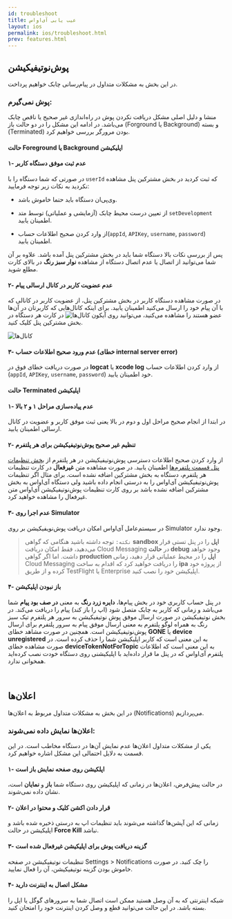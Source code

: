 ```yaml
---
id: troubleshoot
title: عیب یابی آی‌او‌اس
layout: ios
permalink: ios/troubleshoot.html
prev: features.html
---
```


## پوش‌نوتیفیکیشن

در این بخش به مشکلات متداول در پیام‌رسانی چابک خواهیم پرداخت.

### پوش نمی‌گیرم:

منشا و دلیل اصلی مشکل دریافت نکردن پوش در راه‌اندازی غیر صحیح یا ناقص چابک می‌باشد. در ادامه این مشکل را در دو حالت باز (Forground یا Background) و بسته (Terminated) بودن مرورگر بررسی خواهیم کرد.

#### حالت Foreground یا Background اپلیکیشن

#### ۱- عدم ثبت موفق دستگاه کاربر

در صورتی که شما دستگاه را با `userId` که ثبت کردید در بخش مشترکین پنل مشاهده نکردید به نکات زیر توجه فرمایید:

- وی‌پی‌ان دستگاه باید حتما خاموش باشد.

- از تعیین درست محیط چابک (آزمایشی و عملیاتی) توسط متد `setDevelopment` اطمینان یابید.

- از وارد کردن صحیح اطلاعات حساب(`appId`, `APIKey`, `username`, `password`) اطمینان یابید. 


پس از بررسی نکات بالا دستگاه شما باید در بخش مشترکین پنل آمده باشد. علاوه بر آن شما می‌توانید از اتصال یا عدم اتصال دستگاه از مشاهده **نوار سبز رنگ** در بالای کارت مطلع شوید.

#### ۲- عدم عضویت کاربر در کانال ارسالی پیام

در صورت مشاهده دستگاه کاربر در بخش مشترکین پنل، از عضویت کاربر در کانالی که با آن پیام خود را ارسال می‌کنید اطمینان یابید. برای اینکه کانال‌هایی که کاربرتان در آن‌ها عضو هستند را مشاهده می‌کنید، می‌توانید روی آیکون ![کانال‌ها](http://uupload.ir/files/24jn_channels.png) در کارت هر دستگاه در بخش مشترکین پنل کلیک کنید.

![کانال‌ها](http://uupload.ir/files/vfd5_channelss.png
)

#### ۳- عدم ورود صحیح اطلاعات حساب (خطای internal server error)

در صورت دریافت خطای فوق در **logcat** یا **xcode log** از وارد کردن اطلاعات حساب (`appId`, `APIKey`, `username`, `password`) خود اطمینان یابید.

#### حالت Terminated اپلیکیشن

#### ۱- عدم پیاده‌سازی مراحل ۱ و ۲ بالا

در ابتدا از انجام صحیح مراحل اول و دوم در بالا یعنی ثبت موفق کاربر و عضویت در کانال ارسالی اطمینان یابید.

#### ۲- تنظیم غیر صحیح پوش‌نوتیفیکیشن برای هر پلتفرم

از وارد کردن صحیح اطلاعات دسترسی پوش‌نوتیفیکیشن در هر پلتفرم از [بخش تنظیمات پنل قسمت پلتفرم‌ها](https://doc.chabokpush.com/panel/settings.html#%D9%BE%D9%84%D8%AA%D9%81%D8%B1%D9%85%D9%87%D8%A7) اطمینان یابید.
در صورت مشاهده متن **غیرفعال** در کارت تنظیمات هر پلتفرم، دستگاه به بخش مشترکین اضافه نشده است. برای مثال اگر تنظیمات پوش‌نوتیفیکیشن آی‌اواس را به درستی انجام داده باشید ولی دستگاه  آی‌اواس به بخش مشترکین اضافه نشده باشد بر روی کارت تنظیمات پوش‌نوتیفیکیشن آی‌اواس متن غیرفعال را مشاهده خواهید کرد.

#### ۳- عدم اجرا روی Simulator 

در سیستم‌عامل آی‌او‌اس امکان دریافت پوش‌نویفیکیشن بر روی Simulator  وجود ندارد.

> `نکته:‍` توجه داشته باشید هنگامی که گواهی **sandbox اپل** را در پنل تستی قرار می‌دهید، فقط امکان دریافت Cloud Messaging در **حالت debug** وجود خواهد داشت. اما اگر گواهی **production اپل** را در محیط عملیاتی قرار دهید، زمانی Cloud Messaging را دریافت خواهید کرد که اقدام به ساخت **ipa** از پروژه خود کرده و از طریق TestFlight یا Enterprise اپلیکیشن خود را نصب کنید.

#### ۴- باز نبودن اپلیکیشن

در پنل حساب کاربری خود در بخش پیام‌ها، **دایره زرد رنگ** به معنی **در صف بود پیام** شما می‌باشد و زمانی که کاربر به چابک متصل شود (اپ را باز کند) پیام را دریافت می‌کند. در بخش نوتیفیکیشن در صورت ارسال موفق پوش نوتیفیکیشن به سرور هر پلتفرم تیک سبز رنگ به همراه لوگو پلتفرم به معنی ارسال موفق پیام به سرور پلتفرم برای ارسال پوش‌نوتیفیکیشن است. همچنین در صورت مشاهد خطای **GONE** یا **device unregistered** به این معنی است که کاربر اپلیکیشن شما را حذف کرده است. در صورت مشاهده خطای **deviceTokenNotForTopic** به این معنی است که اطلاعات پلتفرم آی‌او‌اس که در پنل ما قرار داده‌اید با اپلیکیشنی روی دستگاه خودت نصب کرده‌اید همخوانی ندارد.


<Br>


## اعلان‌ها

در این بخش به مشکلات متداول مربوط به اعلان‌ها (Notifications) می‌پردازیم.

### اعلان‌ها نمایش داده نمی‌شوند:

یکی از مشکلات متداول اعلان‌ها عدم نمایش آن‌ها در دستگاه مخاطب است. در این قسمت به دلایل احتمالی این مشکل اشاره‌ خواهیم کرد.

#### ۱- اپلکیشن روی صفحه نمایش باز است

در حالت پیش‌فرض، اعلان‌ها در زمانی که اپلیکیشن روی دستگاه شما **باز** و **نمایان** است، نشان داده نمی‌شوند.


#### ۲- قرار دادن اکشن کلیک و محتوا در اعلان 

زمانی که این آپشن‌ها گذاشته می‌شوند باید تنظیمات اپ به‌ درستی ذخیره شده باشد و اپلیکیشن در حالت **Force Kill** نباشد.


#### ۳- گزینه دریافت پوش برای اپلیکیشن غیر‌فعال شده است

تنظیمات نوتیفیکیشن در صفحه Settings > Notifications را چک کنید. در صورت خاموش بودن گزینه نوتیفیکیشن، آن را فعال نمایید.


#### ۴- مشکل اتصال به اینترنت دارید
  شبکه اینترنتی که به آن وصل هستید ممکن است اتصال شما به سرورهای گوگل یا اپل را بسته باشد. در این حالت می‌توانید قطع و وصل کردن اینترنت خود را امتحان کنید.

 
